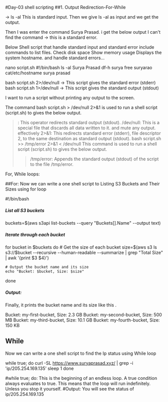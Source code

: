 #Day-03 shell scripting
##1. Output Redirection-For-While

-> ls -al 
This is standard input.
Then we give ls -al as input and we get the output.

Then I was enter the command Surya Prasad. i get the below output
I can't find the command -> this is a standard error.

Below Shell script that handle standard input and standard error include commands to list files. Check disk space Show memory usage Displays the system hostname. and handle standard errors...

nano script.sh
#!/bin/bash
ls -al
Surya Prasad
df-h
surya
free
suryarao
cat/etc/hostname
surya prasad

bash script.sh 2>/dev/null -> This script gives the standard error (stderr) 
bash script.sh 1>/dev/null -> This script gives the standard output (stdout)

I want to run a script without printing any output to the screen.

The command bash script.sh > /dev/null 2>&1 is used to run a shell script (script.sh) to gives the below output.
>: This operator redirects standard output (stdout).
/dev/null: This is a special file that discards all data written to it. and mute any output. effectively
2>&1: This redirects standard error (stderr), file descriptor 2, to the same destination as standard output (stdout).
bash script.sh >> /tmp/error 2>&1 < /dev/null This command is used to run a shell script (script.sh) to gives the below output.
>> /tmp/error: Appends the standard output (stdout) of the script to the file /tmp/error. 


For, While loops:

##For:
Now we can write a one shell script to Listing S3 Buckets and Their Sizes using for loop

#!/bin/bash

##### List all S3 buckets
buckets=$(aws s3api list-buckets --query "Buckets[].Name" --output text)

##### Iterate through each bucket
for bucket in $buckets
do
    # Get the size of each bucket
    size=$(aws s3 ls s3://$bucket --recursive --human-readable --summarize | grep "Total Size" | awk '{print $3 $4}')

    # Output the bucket name and its size
    echo "Bucket: $bucket, Size: $size"
done

##### Output:
Finally, it prints the bucket name and its size like this .

Bucket: my-first-bucket, Size: 2.3 GB
Bucket: my-second-bucket, Size: 500 MB
Bucket: my-third-bucket, Size: 10.1 GB
Bucket: my-fourth-bucket, Size: 150 KB

## While
Now we can write a one shell script to find the Ip status using While loop

while true; do
    curl -SL https://www.suryaprasad.xyz/ | grep -i 'ip/205.254.169.135'
    sleep 1
done

#while true; do:
This is the beginning of an endless loop. A true condition always evaluates to true. This means that the loop will run indefinitely. Unless you stop it yourself.
#Output:
You will see the status of ip/205.254.169.135